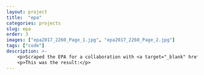 ```yaml
---
layout: project
title:  "epa"
categories: projects
slug: epa
order: 3
images: ["epa2017_2260_Page_1.jpg", "epa2017_2260_Page_2.jpg"]
tags: ["code"]
description: >-
    <p>Scraped the EPA for a collaboration with <a target="_blank" href="https://envirodatagov.org/">EDGI</a> to find over 200 pages having to do with climate change have been removed.</p>
    <p>This was the result:</p>
---
```

